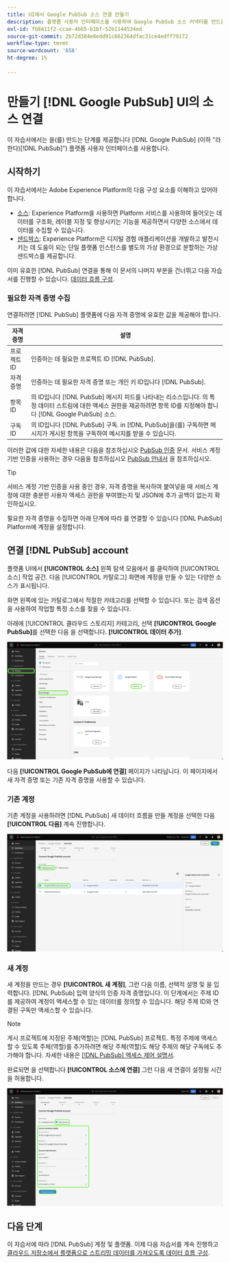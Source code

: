 ```yaml
---
title: UI에서 Google PubSub 소스 연결 만들기
description: 플랫폼 사용자 인터페이스를 사용하여 Google PubSub 소스 커넥터를 만드는 방법을 알아봅니다.
exl-id: fb8411f2-ccae-4bb5-b1bf-52b1144534ed
source-git-commit: 2b72d384e8edd91c662364dfac31ce4edff79172
workflow-type: tm+mt
source-wordcount: '658'
ht-degree: 1%

---
```


# 만들기 [!DNL Google PubSub] UI의 소스 연결

이 자습서에서는 을(를) 만드는 단계를 제공합니다 [!DNL Google PubSub] (이하 &quot;라 한다)[!DNL PubSub]&quot;) 플랫폼 사용자 인터페이스를 사용합니다.

## 시작하기

이 자습서에서는 Adobe Experience Platform의 다음 구성 요소를 이해하고 있어야 합니다.

* [소스](../../../../home.md): Experience Platform을 사용하면 Platform 서비스를 사용하여 들어오는 데이터를 구조화, 레이블 지정 및 향상시키는 기능을 제공하면서 다양한 소스에서 데이터를 수집할 수 있습니다.
* [샌드박스](../../../../../sandboxes/home.md): Experience Platform은 디지털 경험 애플리케이션을 개발하고 발전시키는 데 도움이 되는 단일 플랫폼 인스턴스를 별도의 가상 환경으로 분할하는 가상 샌드박스를 제공합니다.

이미 유효한 [!DNL PubSub] 연결을 통해 이 문서의 나머지 부분을 건너뛰고 다음 자습서를 진행할 수 있습니다. [데이터 흐름 구성](../../dataflow/batch/cloud-storage.md).

### 필요한 자격 증명 수집

연결하려면 [!DNL PubSub] 플랫폼에 다음 자격 증명에 유효한 값을 제공해야 합니다.

| 자격 증명 | 설명 |
| ---------- | ----------- |
| 프로젝트 ID | 인증하는 데 필요한 프로젝트 ID [!DNL PubSub]. |
| 자격 증명 | 인증하는 데 필요한 자격 증명 또는 개인 키 ID입니다 [!DNL PubSub]. |
| 항목 ID | 의 ID입니다 [!DNL PubSub] 메시지 피드를 나타내는 리소스입니다. 의 특정 데이터 스트림에 대한 액세스 권한을 제공하려면 항목 ID를 지정해야 합니다 [!DNL Google PubSub] 소스. |
| 구독 ID | 의 ID입니다 [!DNL PubSub] 구독. in [!DNL PubSub]을(를) 구독하면 메시지가 게시된 항목을 구독하여 메시지를 받을 수 있습니다. |

이러한 값에 대한 자세한 내용은 다음을 참조하십시오 [PubSub 인증](https://cloud.google.com/pubsub/docs/authentication) 문서. 서비스 계정 기반 인증을 사용하는 경우 다음을 참조하십시오 [PubSub 안내서](https://cloud.google.com/docs/authentication/production#create_service_account) 을 참조하십시오.

>[!TIP]
>
>서비스 계정 기반 인증을 사용 중인 경우, 자격 증명을 복사하여 붙여넣을 때 서비스 계정에 대한 충분한 사용자 액세스 권한을 부여했는지 및 JSON에 추가 공백이 없는지 확인하십시오.

필요한 자격 증명을 수집하면 아래 단계에 따라 를 연결할 수 있습니다 [!DNL PubSub] Platform에 계정을 설정합니다.

## 연결 [!DNL PubSub] account

플랫폼 UI에서 **[!UICONTROL 소스]** 왼쪽 탐색 모음에서 를 클릭하여 [!UICONTROL 소스] 작업 공간. 다음 [!UICONTROL 카탈로그] 화면에 계정을 만들 수 있는 다양한 소스가 표시됩니다.

화면 왼쪽에 있는 카탈로그에서 적절한 카테고리를 선택할 수 있습니다. 또는 검색 옵션을 사용하여 작업할 특정 소스를 찾을 수 있습니다.

아래에 [!UICONTROL 클라우드 스토리지] 카테고리, 선택 **[!UICONTROL Google PubSub]**&#x200B;를 선택한 다음 을 선택합니다. **[!UICONTROL 데이터 추가]**.

![Experience Platform UI에 대한 소스 카탈로그.](../../../../images/tutorials/create/google-pubsub/catalog.png)

다음 **[!UICONTROL Google PubSub에 연결]** 페이지가 나타납니다. 이 페이지에서 새 자격 증명 또는 기존 자격 증명을 사용할 수 있습니다.

### 기존 계정

기존 계정을 사용하려면 [!DNL PubSub] 새 데이터 흐름을 만들 계정을 선택한 다음 **[!UICONTROL 다음]** 계속 진행합니다.

![소스 워크플로우에서 기존 계정 선택.](../../../../images/tutorials/create/google-pubsub/existing.png)

### 새 계정

새 계정을 만드는 경우 **[!UICONTROL 새 계정]**, 그런 다음 이름, 선택적 설명 및 을 입력합니다. [!DNL PubSub] 입력 양식의 인증 자격 증명입니다. 이 단계에서는 주제 ID를 제공하여 계정이 액세스할 수 있는 데이터를 정의할 수 있습니다. 해당 주제 ID와 연결된 구독만 액세스할 수 있습니다.

>[!NOTE]
>
>게시 프로젝트에 지정된 주체(역할)는 [!DNL PubSub] 프로젝트. 특정 주제에 액세스할 수 있도록 주체(역할)를 추가하려면 해당 주체(역할)도 해당 주제의 해당 구독에도 추가해야 합니다. 자세한 내용은 [[!DNL PubSub] 액세스 제어 설명서](https://cloud.google.com/pubsub/docs/access-control).

완료되면 을 선택합니다 **[!UICONTROL 소스에 연결]** 그런 다음 새 연결이 설정될 시간을 허용합니다.

![소스 워크플로우의 새 계정 인터페이스입니다.](../../../../images/tutorials/create/google-pubsub/new.png)

## 다음 단계

이 자습서에 따라 [!DNL PubSub] 계정 및 플랫폼. 이제 다음 자습서를 계속 진행하고 [클라우드 저장소에서 플랫폼으로 스트리밍 데이터를 가져오도록 데이터 흐름 구성](../../dataflow/streaming/cloud-storage-streaming.md).
